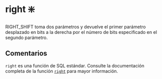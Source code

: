 ﻿---
SidebarGroup: "Funciones de texto"
Autogenerated: true
---

# right ❇️

RIGHT_SHIFT toma dos parámetros y devuelve el primer parámetro desplazado en bits a la derecha por el número de bits especificado en el segundo parámetro.

## Comentarios 

`right` es una función de SQL estándar. Consulte la documentación completa de la función [`right`](https://learn.microsoft.com/es-es/sql/t-sql/functions/right-transact-sql) para mayor información.
